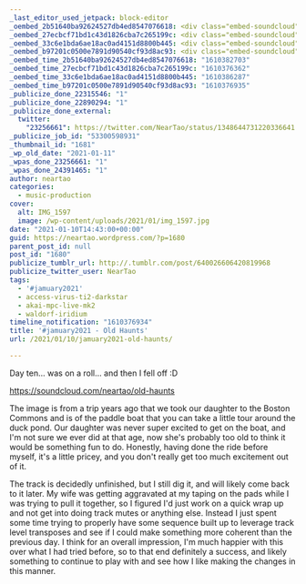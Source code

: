 ```yaml
---
_last_editor_used_jetpack: block-editor
_oembed_2b51640ba92624527db4ed8547076618: <div class="embed-soundcloud"><iframe title="Old Haunts by NearTao" width="500" height="400" scrolling="no" frameborder="no" src="https://w.soundcloud.com/player/?visual=true&url=https%3A%2F%2Fapi.soundcloud.com%2Ftracks%2F963128320&show_artwork=true&maxwidth=500&maxheight=750&dnt=1"></iframe></div>
_oembed_27ecbcf71bd1c43d1826cba7c265199c: <div class="embed-soundcloud"><iframe title="Old Haunts by NearTao" width="750" height="400" scrolling="no" frameborder="no" src="https://w.soundcloud.com/player/?visual=true&url=https%3A%2F%2Fapi.soundcloud.com%2Ftracks%2F963128320&show_artwork=true&maxwidth=750&maxheight=1000&dnt=1"></iframe></div>
_oembed_33c6e1bda6ae18ac0ad4151d8800b445: <div class="embed-soundcloud"><iframe title="Come On Over by NearTao" width="500" height="400" scrolling="no" frameborder="no" src="https://w.soundcloud.com/player/?visual=true&url=https%3A%2F%2Fapi.soundcloud.com%2Ftracks%2F963620779&show_artwork=true&maxwidth=500&maxheight=750&dnt=1"></iframe></div>
_oembed_b97201c0500e7891d90540cf93d8ac93: <div class="embed-soundcloud"><iframe title="Old Haunts by NearTao" width="584" height="400" scrolling="no" frameborder="no" src="https://w.soundcloud.com/player/?visual=true&url=https%3A%2F%2Fapi.soundcloud.com%2Ftracks%2F963128320&show_artwork=true&maxwidth=584&maxheight=876&dnt=1"></iframe></div>
_oembed_time_2b51640ba92624527db4ed8547076618: "1610382703"
_oembed_time_27ecbcf71bd1c43d1826cba7c265199c: "1610376362"
_oembed_time_33c6e1bda6ae18ac0ad4151d8800b445: "1610386287"
_oembed_time_b97201c0500e7891d90540cf93d8ac93: "1610376935"
_publicize_done_22315546: "1"
_publicize_done_22890294: "1"
_publicize_done_external:
  twitter:
    "23256661": https://twitter.com/NearTao/status/1348644731220336641
_publicize_job_id: "53300598931"
_thumbnail_id: "1681"
_wp_old_date: "2021-01-11"
_wpas_done_23256661: "1"
_wpas_done_24391465: "1"
author: neartao
categories:
  - music-production
cover:
  alt: IMG_1597
  image: /wp-content/uploads/2021/01/img_1597.jpg
date: "2021-01-10T14:43:00+00:00"
guid: https://neartao.wordpress.com/?p=1680
parent_post_id: null
post_id: "1680"
publicize_tumblr_url: http://.tumblr.com/post/640026606420819968
publicize_twitter_user: NearTao
tags:
  - '#jamuary2021'
  - access-virus-ti2-darkstar
  - akai-mpc-live-mk2
  - waldorf-iridium
timeline_notification: "1610376934"
title: '#jamuary2021 - Old Haunts'
url: /2021/01/10/jamuary2021-old-haunts/

---
```

Day ten... was on a roll... and then I fell off :D

https://soundcloud.com/neartao/old-haunts

The image is from a trip years ago that we took our daughter to the Boston Commons and is of the paddle boat that you can take a little tour around the duck pond. Our daughter was never super excited to get on the boat, and I'm not sure we ever did at that age, now she's probably too old to think it would be something fun to do. Honestly, having done the ride before myself, it's a little pricey, and you don't really get too much excitement out of it.

The track is decidedly unfinished, but I still dig it, and will likely come back to it later. My wife was getting aggravated at my taping on the pads while I was trying to pull it together, so I figured I'd just work on a quick wrap up and not get into doing track mutes or anything else. Instead I just spent some time trying to properly have some sequence built up to leverage track level transposes and see if I could make something more coherent than the previous day. I think for an overall impression, I'm much happier with this over what I had tried before, so to that end definitely a success, and likely something to continue to play with and see how I like making the changes in this manner.
